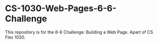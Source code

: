 # CS-1030-Web-Pages-6-6-Challenge
This repository is for the 6-6 Challenge: Building a Web Page. Apart of CS Flex 1030.
